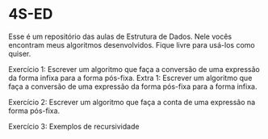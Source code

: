 # 4S-ED
Esse é um repositório das aulas de Estrutura de Dados. Nele vocês encontram meus algoritmos desenvolvidos. Fique livre para usá-los como quiser.

Exercício 1: Escrever um algoritmo que faça a conversão de uma expressão da forma infixa para a forma pós-fixa.
Extra 1: Escrever um algoritmo que faça a conversão de uma expressão da forma pós-fixa para a forma infixa. 

Exercício 2: Escrever um algoritmo que faça a conta de uma expressão na forma pós-fixa.

Exercício 3: Exemplos de recursividade
